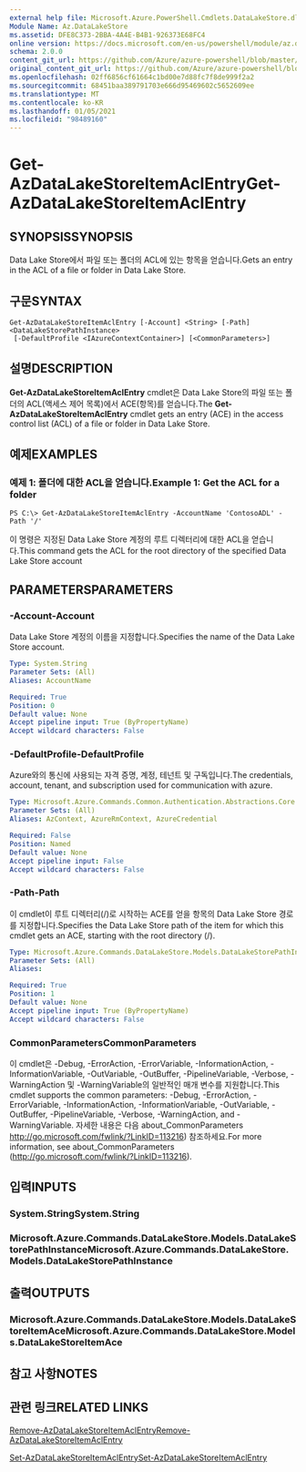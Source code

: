 ```yaml
---
external help file: Microsoft.Azure.PowerShell.Cmdlets.DataLakeStore.dll-Help.xml
Module Name: Az.DataLakeStore
ms.assetid: DFE8C373-2BBA-4A4E-B4B1-926373E68FC4
online version: https://docs.microsoft.com/en-us/powershell/module/az.datalakestore/get-azdatalakestoreitemaclentry
schema: 2.0.0
content_git_url: https://github.com/Azure/azure-powershell/blob/master/src/DataLakeStore/DataLakeStore/help/Get-AzDataLakeStoreItemAclEntry.md
original_content_git_url: https://github.com/Azure/azure-powershell/blob/master/src/DataLakeStore/DataLakeStore/help/Get-AzDataLakeStoreItemAclEntry.md
ms.openlocfilehash: 02ff6856cf61664c1bd00e7d88fc7f8de999f2a2
ms.sourcegitcommit: 68451baa389791703e666d95469602c5652609ee
ms.translationtype: MT
ms.contentlocale: ko-KR
ms.lasthandoff: 01/05/2021
ms.locfileid: "98489160"
---
```

# <span data-ttu-id="64103-101">Get-AzDataLakeStoreItemAclEntry</span><span class="sxs-lookup"><span data-stu-id="64103-101">Get-AzDataLakeStoreItemAclEntry</span></span>

## <span data-ttu-id="64103-102">SYNOPSIS</span><span class="sxs-lookup"><span data-stu-id="64103-102">SYNOPSIS</span></span>
<span data-ttu-id="64103-103">Data Lake Store에서 파일 또는 폴더의 ACL에 있는 항목을 얻습니다.</span><span class="sxs-lookup"><span data-stu-id="64103-103">Gets an entry in the ACL of a file or folder in Data Lake Store.</span></span>

## <span data-ttu-id="64103-104">구문</span><span class="sxs-lookup"><span data-stu-id="64103-104">SYNTAX</span></span>

```
Get-AzDataLakeStoreItemAclEntry [-Account] <String> [-Path] <DataLakeStorePathInstance>
 [-DefaultProfile <IAzureContextContainer>] [<CommonParameters>]
```

## <span data-ttu-id="64103-105">설명</span><span class="sxs-lookup"><span data-stu-id="64103-105">DESCRIPTION</span></span>
<span data-ttu-id="64103-106">**Get-AzDataLakeStoreItemAclEntry** cmdlet은 Data Lake Store의 파일 또는 폴더의 ACL(액세스 제어 목록)에서 ACE(항목)를 얻습니다.</span><span class="sxs-lookup"><span data-stu-id="64103-106">The **Get-AzDataLakeStoreItemAclEntry** cmdlet gets an entry (ACE) in the access control list (ACL) of a file or folder in Data Lake Store.</span></span>

## <span data-ttu-id="64103-107">예제</span><span class="sxs-lookup"><span data-stu-id="64103-107">EXAMPLES</span></span>

### <span data-ttu-id="64103-108">예제 1: 폴더에 대한 ACL을 얻습니다.</span><span class="sxs-lookup"><span data-stu-id="64103-108">Example 1: Get the ACL for a folder</span></span>
```
PS C:\> Get-AzDataLakeStoreItemAclEntry -AccountName 'ContosoADL' -Path '/'
```

<span data-ttu-id="64103-109">이 명령은 지정된 Data Lake Store 계정의 루트 디렉터리에 대한 ACL을 얻습니다.</span><span class="sxs-lookup"><span data-stu-id="64103-109">This command gets the ACL for the root directory of the specified Data Lake Store account</span></span>

## <span data-ttu-id="64103-110">PARAMETERS</span><span class="sxs-lookup"><span data-stu-id="64103-110">PARAMETERS</span></span>

### <span data-ttu-id="64103-111">-Account</span><span class="sxs-lookup"><span data-stu-id="64103-111">-Account</span></span>
<span data-ttu-id="64103-112">Data Lake Store 계정의 이름을 지정합니다.</span><span class="sxs-lookup"><span data-stu-id="64103-112">Specifies the name of the Data Lake Store account.</span></span>

```yaml
Type: System.String
Parameter Sets: (All)
Aliases: AccountName

Required: True
Position: 0
Default value: None
Accept pipeline input: True (ByPropertyName)
Accept wildcard characters: False
```

### <span data-ttu-id="64103-113">-DefaultProfile</span><span class="sxs-lookup"><span data-stu-id="64103-113">-DefaultProfile</span></span>
<span data-ttu-id="64103-114">Azure와의 통신에 사용되는 자격 증명, 계정, 테넌트 및 구독입니다.</span><span class="sxs-lookup"><span data-stu-id="64103-114">The credentials, account, tenant, and subscription used for communication with azure.</span></span>

```yaml
Type: Microsoft.Azure.Commands.Common.Authentication.Abstractions.Core.IAzureContextContainer
Parameter Sets: (All)
Aliases: AzContext, AzureRmContext, AzureCredential

Required: False
Position: Named
Default value: None
Accept pipeline input: False
Accept wildcard characters: False
```

### <span data-ttu-id="64103-115">-Path</span><span class="sxs-lookup"><span data-stu-id="64103-115">-Path</span></span>
<span data-ttu-id="64103-116">이 cmdlet이 루트 디렉터리(/)로 시작하는 ACE를 얻을 항목의 Data Lake Store 경로를 지정합니다.</span><span class="sxs-lookup"><span data-stu-id="64103-116">Specifies the Data Lake Store path of the item for which this cmdlet gets an ACE, starting with the root directory (/).</span></span>

```yaml
Type: Microsoft.Azure.Commands.DataLakeStore.Models.DataLakeStorePathInstance
Parameter Sets: (All)
Aliases:

Required: True
Position: 1
Default value: None
Accept pipeline input: True (ByPropertyName)
Accept wildcard characters: False
```

### <span data-ttu-id="64103-117">CommonParameters</span><span class="sxs-lookup"><span data-stu-id="64103-117">CommonParameters</span></span>
<span data-ttu-id="64103-118">이 cmdlet은 -Debug, -ErrorAction, -ErrorVariable, -InformationAction, -InformationVariable, -OutVariable, -OutBuffer, -PipelineVariable, -Verbose, -WarningAction 및 -WarningVariable의 일반적인 매개 변수를 지원합니다.</span><span class="sxs-lookup"><span data-stu-id="64103-118">This cmdlet supports the common parameters: -Debug, -ErrorAction, -ErrorVariable, -InformationAction, -InformationVariable, -OutVariable, -OutBuffer, -PipelineVariable, -Verbose, -WarningAction, and -WarningVariable.</span></span> <span data-ttu-id="64103-119">자세한 내용은 다음 about_CommonParameters http://go.microsoft.com/fwlink/?LinkID=113216) 참조하세요.</span><span class="sxs-lookup"><span data-stu-id="64103-119">For more information, see about_CommonParameters (http://go.microsoft.com/fwlink/?LinkID=113216).</span></span>

## <span data-ttu-id="64103-120">입력</span><span class="sxs-lookup"><span data-stu-id="64103-120">INPUTS</span></span>

### <span data-ttu-id="64103-121">System.String</span><span class="sxs-lookup"><span data-stu-id="64103-121">System.String</span></span>

### <span data-ttu-id="64103-122">Microsoft.Azure.Commands.DataLakeStore.Models.DataLakeStorePathInstance</span><span class="sxs-lookup"><span data-stu-id="64103-122">Microsoft.Azure.Commands.DataLakeStore.Models.DataLakeStorePathInstance</span></span>

## <span data-ttu-id="64103-123">출력</span><span class="sxs-lookup"><span data-stu-id="64103-123">OUTPUTS</span></span>

### <span data-ttu-id="64103-124">Microsoft.Azure.Commands.DataLakeStore.Models.DataLakeStoreItemAce</span><span class="sxs-lookup"><span data-stu-id="64103-124">Microsoft.Azure.Commands.DataLakeStore.Models.DataLakeStoreItemAce</span></span>

## <span data-ttu-id="64103-125">참고 사항</span><span class="sxs-lookup"><span data-stu-id="64103-125">NOTES</span></span>

## <span data-ttu-id="64103-126">관련 링크</span><span class="sxs-lookup"><span data-stu-id="64103-126">RELATED LINKS</span></span>

[<span data-ttu-id="64103-127">Remove-AzDataLakeStoreItemAclEntry</span><span class="sxs-lookup"><span data-stu-id="64103-127">Remove-AzDataLakeStoreItemAclEntry</span></span>](./Remove-AzDataLakeStoreItemAclEntry.md)

[<span data-ttu-id="64103-128">Set-AzDataLakeStoreItemAclEntry</span><span class="sxs-lookup"><span data-stu-id="64103-128">Set-AzDataLakeStoreItemAclEntry</span></span>](./Set-AzDataLakeStoreItemAclEntry.md)


